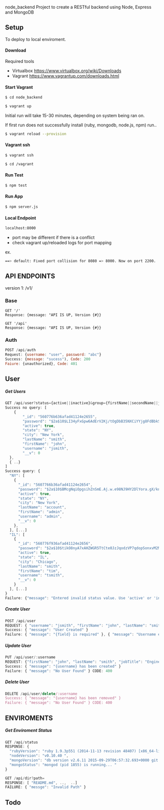 node_backend
Project to create a RESTful backend using Node, Express and MongoDB

## Setup
To deploy to local enviroment.

#### Download
Required tools
 - Virtualbox https://www.virtualbox.org/wiki/Downloads
 - Vagrant https://www.vagrantup.com/downloads.html
#### Start Vagrant
```sh
$ cd node_backend
```
```sh
$ vagrant up
```
Initial run will take 15-30 minutes, depending on system being ran on.

If first run does not successfully install (ruby, mongodb, node.js, npm) run..
```sh
$ vagrant reload --provision
```

#### Vagrant ssh
```sh
$ vagrant ssh
```
```sh
$ cd /vagrant
```
#### Run Test
```sh
$ npm test
```
#### Run App

```sh
$ npm server.js
```
#### Local Endpoint

```sh
localhost:8000
```
 - port may be different if there is a conflict
 - check vagrant up/reloaded logs for port mapping

ex.
```sh
==> default: Fixed port collision for 8080 => 8000. Now on port 2200.
```

## API ENDPOINTS
version 1: /v1/

### Base
```javscript
GET '/'
Response: {message: "API IS UP, Version {#}}
```
```javscript
GET '/api'
Response: {message: "API IS UP, Version {#}}
```

### Auth
```javascript
POST /api/auth
Request: {username: "user", password: "abc"}
Success: {message: "sucess"), Code: 200
Faiure: {unauthorized}, Code: 401
```

## User
##### Get Users
```javascript
GET /api/user?status={active||inactive}&group={firstName||secondName||jobTitle||city||state}
Success no query: [
    {
        "_id": "560776b636afad41124e2655",
        "password": "$2a$10$LI34yFxGpw6AdErV2Kj/tOgDbB35NXCiYYjg8FdBbkSn6CMzLfHi6",
        "active": true,
        "state": "NY",
        "city": "New York",
        "lastName": "smith",
        "firstName": "john",
        "username": "jsmith",
        "__v": 0
  },
  { ..}
]
Success query: {
  "NY": [
    {
      "_id": "5607766b36afad41124e2654",
      "password": "$2a$10$BMcgNqiOpgsihZnSmE.Aj.w.e98NJ9HY2DlYora.gX/knF1YJkBcy",
      "active": true,
      "state": "NY",
      "city": "New York",
      "lastName": "account",
      "firstName": "admin",
      "username": "admin",
      "__v": 0
    },
  ], [...]
  "IL": [
    {
      "_id": "560776f936afad41124e2656",
      "password": "$2a$10$tikO8nyA7xAHZWGR5TtCte0JzJqodzVP7qdopSonxvM2Mp9jkGage",
      "active": true,
      "state": "IL",
      "city": "Chicago",
      "lastName": "smith",
      "firstName": "tim",
      "username": "tsmith",
      "__v": 0
    }
  ], [...]
}
Failure: {"message": "Entered invalid status value. Use 'active' or 'inactive'. "}, {"message": "Invalid status params"} CODE: 400
```
##### Create User
```javascript
POST /api/user
REQUEST: { "username": "jsmith", "firstName": "john", "lastName": "smith", "jobTitle": "Engineer", "city": "New York", "state": "NY", "active": true, "password": "password1" }
Success: { "message": "User Created" }
Failure: { "message": "{field} is required" }, { "message": "Username exist!" } CODE: 400
```
##### Update User
```javascript
PUT /api/user/:username
REQUEST: {"firstName": "john", "lastName": "smith", "jobTitle": "Engineer", "city": "New York", "state": "NY", "active": true, "password": "password1" } - none required
Success: { "message": "{username} has been created" }
Failure: { "message": "No User Found" } CODE: 400
```
##### Delete User
```javascript
DELETE /api/user/delete/:username
Success: { "message": "{username} has been removed" }
Failure: { "message": "No User Found" } CODE: 400
```

## ENVIROMENTS

##### Get Enviroment Status
```javascript
GET /api/status
RESPONSE: {
  "rubyVersion": "ruby 1.9.3p551 (2014-11-13 revision 48407) [x86_64-linux] ",
  "nodeVersion": "v0.10.40 ",
  "mongoVersion": "db version v2.6.11 2015-09-29T06:57:32.693+0000 git version: d00c1735675c457f75a12d530bee85421f0c5548 ",
  "mongoStatus": "mongod (pid 1855) is running... "
}
```
```javascript
GET /api/dir?path=
RESPONSE: [ "README.md", ..,  ..]
FAILURE: { "messge": "Invalid Path" }
```

## Todo
